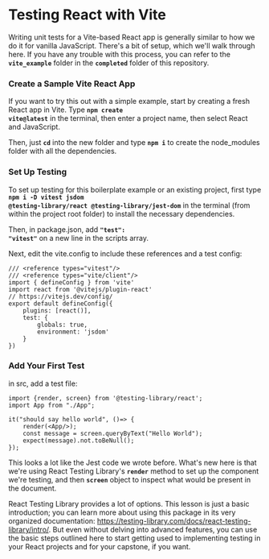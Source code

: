 # Testing React with Vite

Writing unit tests for a Vite-based React app is generally similar to how we do it for vanilla JavaScript. There's a bit of setup, which we'll walk through here. If you have any trouble with this process, you can refer to the **<code>vite_example</code>** folder in the **<code>completed</code>** folder of this repository.

### Create a Sample Vite React App

If you want to try this out with a simple example, start by creating a fresh React app in Vite. Type **<code>npm create vite@latest</code>** in the terminal, then enter a project name, then select React and JavaScript. 

Then, just **<code>cd</code>** into the new folder and type **<code>npm i</code>** to create the node_modules folder with all the dependencies.

### Set Up Testing

To set up testing for this boilerplate example or an existing project, first type **<code>npm i -D vitest jsdom @testing-library/react @testing-library/jest-dom</code>** in the terminal (from within the project root folder) to install the necessary dependencies.

Then, in package.json, add **<code>"test": "vitest"</code>** on a new line in the scripts array.

Next, edit the vite.config to include these references and a test config:

```
/// <reference types="vitest"/>
/// <reference types="vite/client"/>
import { defineConfig } from 'vite'
import react from '@vitejs/plugin-react'
// https://vitejs.dev/config/
export default defineConfig({
    plugins: [react()],
    test: {
        globals: true,
        environment: 'jsdom'
    }
})
```

### Add Your First Test

in src, add a test file:

```
import {render, screen} from '@testing-library/react';
import App from "./App";

it("should say hello world", ()=> {
    render(<App/>);
    const message = screen.queryByText("Hello World");
    expect(message).not.toBeNull(); 
});
```

This looks a lot like the Jest code we wrote before. What's new here is that we're using React Testing Library's **<code>render</code>** method to set up the component we're testing, and then **<code>screen</code>** object to inspect what would be present in the document. 

React Testing Library provides a lot of options. This lesson is just a basic introduction; you can learn more about using this package in its very organized documentation: https://testing-library.com/docs/react-testing-library/intro/. But even without delving into advanced features, you can use the basic steps outlined here to start getting used to implementing testing in your React projects and for your capstone, if you want.


